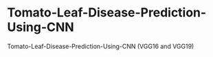# Tomato-Leaf-Disease-Prediction-Using-CNN
Tomato-Leaf-Disease-Prediction-Using-CNN (VGG16 and VGG19)

